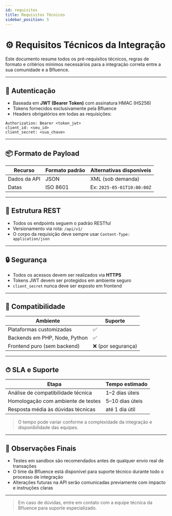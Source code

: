 ```yaml
---
id: requisitos
title: Requisitos Técnicos
sidebar_position: 5
---
```


# ⚙️ Requisitos Técnicos da Integração

Este documento resume todos os pré-requisitos técnicos, regras de formato e critérios mínimos necessários para a integração correta entre a sua comunidade e a Bfluence.

---

## 🔐 Autenticação

- Baseada em **JWT (Bearer Token)** com assinatura HMAC (HS256)
- Tokens fornecidos exclusivamente pela Bfluence
- Headers obrigatórios em todas as requisições:

```http
Authorization: Bearer <token_jwt>
client_id: <seu_id>
client_secret: <sua_chave>
```

---

## 📦 Formato de Payload

| Recurso     | Formato padrão | Alternativas disponíveis |
|-------------|----------------|---------------------------|
| Dados da API| JSON           | XML (sob demanda)         |
| Datas       | ISO 8601       | Ex: `2025-05-01T10:00:00Z`|

---

## 🧱 Estrutura REST

- Todos os endpoints seguem o padrão RESTful
- Versionamento via rota: `/api/v1/`
- O corpo da requisição deve sempre usar `Content-Type: application/json`

---

## 🔒 Segurança

- Todos os acessos devem ser realizados via **HTTPS**
- Tokens JWT devem ser protegidos em ambiente seguro
- `client_secret` nunca deve ser exposto em frontend

---

## 🔄 Compatibilidade

| Ambiente              | Suporte |
|------------------------|---------|
| Plataformas customizadas | ✅     |
| Backends em PHP, Node, Python | ✅ |
| Frontend puro (sem backend) | ❌ (por segurança) |

---

## ⏱ SLA e Suporte

| Etapa                              | Tempo estimado      |
|------------------------------------|----------------------|
| Análise de compatibilidade técnica | 1–2 dias úteis       |
| Homologação com ambiente de testes | 5–10 dias úteis      |
| Resposta média às dúvidas técnicas | até 1 dia útil       |

> O tempo pode variar conforme a complexidade da integração e disponibilidade das equipes.

---

## 📎 Observações Finais

- Testes em sandbox são recomendados antes de qualquer envio real de transações
- O time da Bfluence está disponível para suporte técnico durante todo o processo de integração
- Alterações futuras na API serão comunicadas previamente com impacto e instruções claras

---

> Em caso de dúvidas, entre em contato com a equipe técnica da Bfluence para suporte especializado.
